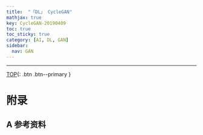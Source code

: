 ```yaml
---
title:  "「DL」 CycleGAN"
mathjax: true
key: CycleGAN-20190409
toc: true
toc_sticky: true
category: [AI, DL, GAN]
sidebar:
  nav: GAN
---
```

<span id='head'></span>

>

<!--more-->


-------------------  
[TOP](#head){: .btn .btn--primary }



# 附录
## A 参考资料
